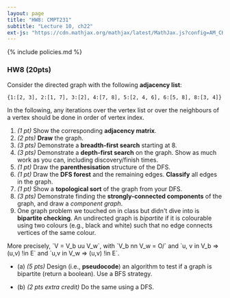```yaml
---
layout: page
title: "HW8: CMPT231"
subtitle: "Lecture 10, ch22"
ext-js: "https://cdn.mathjax.org/mathjax/latest/MathJax.js?config=AM_CHTML"
---
```


{% include policies.md %}

### HW8 (20pts)
Consider the directed graph with the following **adjacency list**:

`{1:[2, 3], 2:[1, 7], 3:[2], 4:[7, 8], 5:[2, 4, 6], 6:[5, 8], 8:[3, 4]}`

In the following, any iterations over the vertex list or over the
neighbours of a vertex should be done in order of vertex index.

1. *(1 pt)* Show the corresponding **adjacency matrix**.
2. *(2 pts)* **Draw** the graph.
3. *(3 pts)* Demonstrate a **breadth-first search** starting at 8.
4. *(3 pts)* Demonstrate a **depth-first search** on the graph.
  Show as much work as you can, including discovery/finish times.
5. *(1 pt)* Draw the **parenthesisation** structure of the DFS.
6. *(1 pt)* Draw the **DFS forest** and the remaining edges.
  **Classify** all edges in the graph.
7. *(1 pt)* Show a **topological sort** of the graph from your DFS.
8. *(3 pts)* Demonstrate finding the **strongly-connected components**
  of the graph, and draw a *component graph*.
9. One graph problem we touched on in class but didn't dive into
  is **bipartite checking**.  An undirected graph is *bipartite* if 
  it is colourable using two colours (e.g., black and white) such that
  no edge connects vertices of the same colour.

  More precisely, \`V = V\_b uu V\_w\`, with \`V\_b nn V\_w = O/\` 
  and \`u, v in V\_b => (u,v) !in E\` and \`u,v in V\_w => (u,v) !in E\`.

  + (a) *(5 pts)* Design (i.e., **pseudocode**) an algorithm to test
  if a graph is bipartite (return a boolean).  Use a BFS strategy.

  + (b) *(2 pts extra credit)* Do the same using a DFS.
